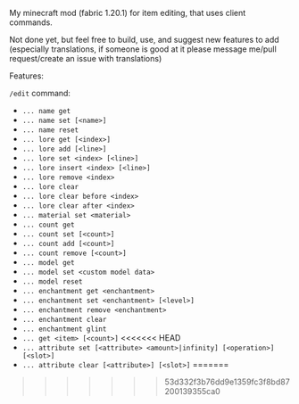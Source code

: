 My minecraft mod (fabric 1.20.1) for item editing, that uses client commands.

Not done yet, but feel free to build, use, and suggest new features to add (especially translations, if someone is good at it please message me/pull request/create an issue with translations)

Features:

`/edit` command:
- `... name get`
- `... name set [<name>]`
- `... name reset`
- `... lore get [<index>]`
- `... lore add [<line>]`
- `... lore set <index> [<line>]`
- `... lore insert <index> [<line>]`
- `... lore remove <index>`
- `... lore clear`
- `... lore clear before <index>`
- `... lore clear after <index>`
- `... material set <material>`
- `... count get`
- `... count set [<count>]`
- `... count add [<count>]`
- `... count remove [<count>]`
- `... model get`
- `... model set <custom model data>`
- `... model reset`
- `... enchantment get <enchantment>`
- `... enchantment set <enchantment> [<level>]`
- `... enchantment remove <enchantment>`
- `... enchantment clear`
- `... enchantment glint`
- `... get <item> [<count>]`
<<<<<<< HEAD
- `... attribute set [<attribute> <amount>|infinity] [<operation>] [<slot>]`
- `... attribute clear [<attribute>] [<slot>]`
=======
>>>>>>> 53d332f3b76dd9e1359fc3f8bd87200139355ca0
